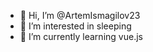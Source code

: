 - 👋 Hi, I’m @ArtemIsmagilov23
- 👀 I’m interested in sleeping
- 🌱 I’m currently learning vue.js

<!---
ArtemIsmagilov23/ArtemIsmagilov23 is a ✨ special ✨ repository because its `README.md` (this file) appears on your GitHub profile.
You can click the Preview link to take a look at your changes.
--->
